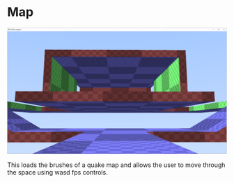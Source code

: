 # Map
![Map](screenshot.jpg)

This loads the brushes of a quake map and allows the user to move through the space using wasd fps controls.

